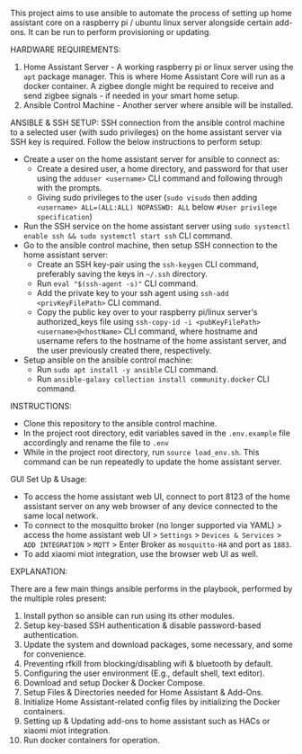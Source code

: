 This project aims to use ansible to automate the process of setting up home assistant core on a raspberry pi / ubuntu linux server alongside certain add-ons. It can be run to perform provisioning or updating.

HARDWARE REQUIREMENTS:
1. Home Assistant Server - A working raspberry pi or linux server using the `apt` package manager. This is where Home Assistant Core will run as a docker container. A zigbee dongle might be required to receive and send zigbee signals - if needed in your smart home setup.
2. Ansible Control Machine - Another server where ansible will be installed.

ANSIBLE & SSH SETUP:
SSH connection from the ansible control machine to a selected user (with sudo privileges) on the home assistant server via SSH key is required. Follow the below instructions to perform setup:
- Create a user on the home assistant server for ansible to connect as:
    - Create a desired user, a home directory, and password for that user using the `adduser <username>` CLI command and following through with the prompts.
    - Giving sudo privileges to the user (`sudo visudo` then adding `<username> ALL=(ALL:ALL) NOPASSWD: ALL` below `#User privilege specification`)
- Run the SSH service on the home assistant server using `sudo systemctl enable ssh && sudo systemctl start ssh` CLI command.
- Go to the ansible control machine, then setup SSH connection to the home assistant server:
    - Create an SSH key-pair using the `ssh-keygen` CLI command, preferably saving the keys in `~/.ssh` directory.
    - Run `eval "$(ssh-agent -s)"` CLI command.
    - Add the private key to your ssh agent using `ssh-add <privKeyFilePath>` CLI command.
    - Copy the public key over to your raspberry pi/linux server's authorized_keys file using `ssh-copy-id -i <pubKeyFilePath> <username>@<hostName>` CLI command, where hostname and username refers to the hostname of the home assistant server, and the user previously created there, respectively.
- Setup ansible on the ansible control machine:
    - Run `sudo apt install -y ansible` CLI command.
    - Run `ansible-galaxy collection install community.docker` CLI command.

INSTRUCTIONS:
- Clone this repository to the ansible control machine.
- In the project root directory, edit variables saved in the `.env.example` file accordingly and rename the file to `.env`
- While in the project root directory, run `source load_env.sh`. This command can be run repeatedly to update the home assistant server.

GUI Set Up & Usage:
- To access the home assistant web UI, connect to port 8123 of the home assistant server on any web browser of any device connected to the same local network.
- To connect to the mosquitto broker (no longer supported via YAML) > access the home assistant web UI > `Settings` > `Devices & Services` > `ADD INTEGRATION` > `MQTT` > Enter Broker as `mosquitto-HA` and port as `1883`.
- To add xiaomi miot integration, use the browser web UI as well.


EXPLANATION:

There are a few main things ansible performs in the playbook, performed by the multiple roles present:
1. Install python so ansible can run using its other modules.
2. Setup key-based SSH authentication & disable password-based authentication.
3. Update the system and download packages, some necessary, and some for convenience.
4. Preventing rfkill from blocking/disabling wifi & bluetooth by default.
5. Configuring the user environment (E.g., default shell, text editor).
6. Download and setup Docker & Docker Compose.
7. Setup Files & Directories needed for Home Assistant & Add-Ons.
8. Initialize Home Assistant-related config files by initializing the Docker containers.
9. Setting up & Updating add-ons to home assistant such as HACs or xiaomi miot integration.
10. Run docker containers for operation.